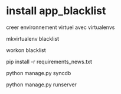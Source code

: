# install app_blacklist

creer environnement virtuel avec virtualenvs

mkvirtualenv blacklist

workon blacklist

pip install -r requirements_news.txt

python manage.py syncdb

python manage.py runserver
